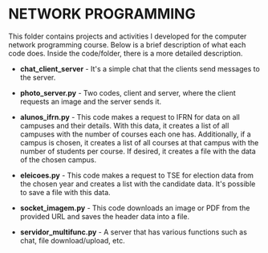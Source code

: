 # NETWORK PROGRAMMING

This folder contains projects and activities I developed for the computer network programming course.
Below is a brief description of what each code does. Inside the code/folder, there is a more detailed description.

- **chat_client_server** - It's a simple chat that the clients send messages to the server.

- **photo_server.py** - Two codes, client and server, where the client requests an image and the server sends it.

- **alunos_ifrn.py** - This code makes a request to IFRN for data on all campuses and their details. With this data, it creates a list of all campuses with the number of courses each one has. Additionally, if a campus is chosen, it creates a list of all courses at that campus with the number of students per course. If desired, it creates a file with the data of the chosen campus.
     
- **eleicoes.py** - This code makes a request to TSE for election data from the chosen year and creates a list with the candidate data. It's possible to save a file with this data.

- **socket_imagem.py** - This code downloads an image or PDF from the provided URL and saves the header data into a file.  

- **servidor_multifunc.py** - A server that has various functions such as chat, file download/upload, etc.
